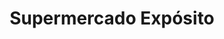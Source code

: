 ---
title: "Supermercado Expósito"
url: /torredelcampo/supermercado-exposito/
shop: supermercado
---